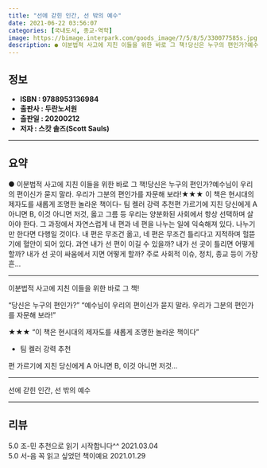 ```yaml
---
title: "선에 갇힌 인간, 선 밖의 예수"
date: 2021-06-22 03:56:07
categories: [국내도서, 종교-역학]
image: https://bimage.interpark.com/goods_image/7/5/8/5/330077585s.jpg
description: ● 이분법적 사고에 지친 이들을 위한 바로 그 책!당신은 누구의 편인가?예수님이 우리의 편이신가 묻지 말라. 우리가 그분의 편인가를 자문해 보라!★★★ 이 책은 현시대의 제자도를 새롭게 조명한 놀라운 책이다- 팀 켈러 강력 추천편 가르기에 지친 당신에게 A 아니면 B, 이것 아니면
---
```


## **정보**

- **ISBN : 9788953136984**
- **출판사 : 두란노서원**
- **출판일 : 20200212**
- **저자 : 스캇 솔즈(Scott Sauls)**

------



## **요약**

●  이분법적 사고에 지친 이들을 위한 바로 그 책!당신은 누구의 편인가?예수님이 우리의 편이신가 묻지 말라. 우리가 그분의 편인가를 자문해 보라!★★★  이 책은 현시대의 제자도를 새롭게 조명한 놀라운 책이다- 팀 켈러 강력 추천편 가르기에 지친 당신에게 A 아니면 B, 이것 아니면 저것, 옳고 그름 등 우리는 양분화된 사회에서 항상 선택하며 살아야 한다. 그 과정에서 자연스럽게 내 편과 네 편을 나누는 일에 익숙해져 있다. 나누기만 한다면 다행일 것이다. 내 편은 무조건 옮고, 네 편은 무조건 틀리다고 지적하며 헐뜯기에 혈안이 되어 있다. 과연 내가 선 편이 이길 수 있을까? 내가 선 곳이 틀리면 어떻게 할까? 내가 선 곳이 싸움에서 지면 어떻게 할까? 주로 사회적 이슈, 정치, 종교 등이 가장 흔...

------

이분법적 사고에 지친 이들을 위한 바로 그 책!

“당신은 누구의 편인가?”
“예수님이 우리의 편이신가 묻지 말라. 우리가 그분의 편인가를 자문해 보라!”

★★★  “이 책은 현시대의 제자도를 새롭게 조명한 놀라운 책이다”
- 팀 켈러 강력 추천

편 가르기에 지친 당신에게 
A 아니면 B, 이것 아니면 저것... 

------


선에 갇힌 인간, 선 밖의 예수 

------


## **리뷰** 

5.0 조-민 추천으로 읽기 시작합니다^^ 2021.03.04 <br/>5.0 서-음 꼭 읽고 싶었던 책이예요 2021.01.29 <br/>